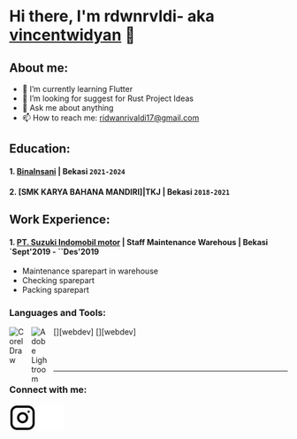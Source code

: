 # Hi there, I'm rdwnrvldi- aka [vincentwidyan](https://www.youtube.com/channel/UC22xix7qvwpYWnSQ5QEYtAQ) 👋
## About me:
- 🌱 I’m currently learning Flutter
- 🤔 I’m looking for suggest for Rust Project Ideas
- 💬 Ask me about anything
- 📫 How to reach me: ridwanrivaldi17@gmail.com

## Education:

#### 1. [BinaInsani](https://binainsani.ac.id/) | Bekasi `2021-2024`
   
#### 2. [SMK KARYA BAHANA MANDIRI]|TKJ | Bekasi `2018-2021`

## Work Experience:
#### 1. [PT. Suzuki Indomobil motor](https://www.suzuki.co.id/) | Staff Maintenance Warehous | Bekasi `Sept'2019 - ``Des'2019 
   - Maintenance sparepart in warehouse
   - Checking sparepart
   - Packing sparepart

### Languages and Tools:

[<img align="left" alt="CorelDraw" width="30px" src="https://kursusonline.co.id/wp-content/uploads/2021/08/kursus-corel-draw.jpg" style="padding-right:10px;" />][webdev]
[<img align="left" alt="Adobe Lightroom" width="30px" src="https://dl.memuplay.com/new_market/img/com.adobe.lrmobile.icon.2021-04-28-13-11-40.png" style="padding-right:10px;" />][webdev]

<br />
<br />

---
### Connect with me:

[![website](./img/instagram-light.svg)](https://instagram.com/rdwnwrvldi#gh-light-mode-only)
[![website](./img/instagram-dark.svg)](https://instagram.com/rdwnrvldi#gh-dark-mode-only)




